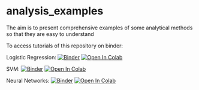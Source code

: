 
# analysis_examples
The aim is to present comprehensive examples of some analytical methods so that they are easy to understand

To access tutorials of this repository on binder:

Logistic Regression: [![Binder](https://mybinder.org/badge_logo.svg)](https://mybinder.org/v2/gh/abdulrahman1123/analysis_examples.git/HEAD?labpath=logistic_regression.ipynb) [![Open In Colab](https://colab.research.google.com/assets/colab-badge.svg)](https://colab.research.google.com/github/abdulrahman1123/analysis_examples/blob/main/logistic_regression_colab.ipynb)

SVM: [![Binder](https://mybinder.org/badge_logo.svg)](https://mybinder.org/v2/gh/abdulrahman1123/analysis_examples.git/HEAD?labpath=svm.ipynb) [![Open In Colab](https://colab.research.google.com/assets/colab-badge.svg)](https://colab.research.google.com/github/abdulrahman1123/analysis_examples/blob/main/svm_colab.ipynb)

Neural Networks: [![Binder](https://mybinder.org/badge_logo.svg)](https://mybinder.org/v2/gh/abdulrahman1123/analysis_examples.git/HEAD?labpath=Neural%20Networks.ipynb) [![Open In Colab](https://colab.research.google.com/assets/colab-badge.svg)](https://colab.research.google.com/github/abdulrahman1123/analysis_examples/blob/main/Neural%20Networks_colab.ipynb)
